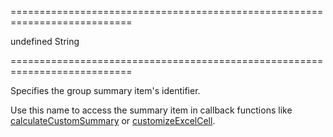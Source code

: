 ===========================================================================
<!--default-->undefined<!--/default-->
<!--type-->String<!--/type-->
===========================================================================

<!--shortDescription-->
Specifies the group summary item's identifier.
<!--/shortDescription-->

<!--fullDescription-->
Use this name to access the summary item in callback functions like [calculateCustomSummary](/Documentation/ApiReference/UI_Widgets/dxDataGrid/Configuration/summary/#calculateCustomSummary) or [customizeExcelCell](/Documentation/ApiReference/UI_Widgets/dxDataGrid/Configuration/export/#customizeExcelCell).
<!--/fullDescription-->